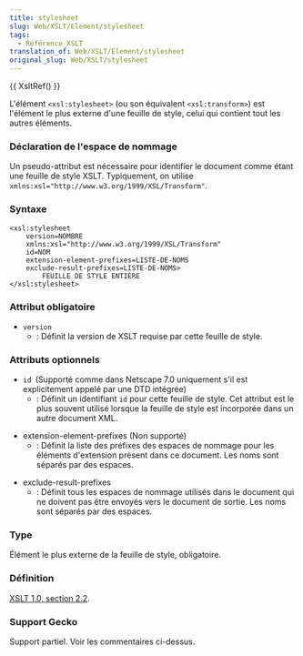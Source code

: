 ```yaml
---
title: stylesheet
slug: Web/XSLT/Element/stylesheet
tags:
  - Référence_XSLT
translation_of: Web/XSLT/Element/stylesheet
original_slug: Web/XSLT/stylesheet
---
```

{{ XsltRef() }}

L'élément `<xsl:stylesheet>` (ou son équivalent `<xsl:transform>`) est l'élément le plus externe d'une feuille de style, celui qui contient tout les autres éléments.

### Déclaration de l'espace de nommage

Un pseudo-attribut est nécessaire pour identifier le document comme étant une feuille de style XSLT. Typiquement, on utilise `xmlns:xsl="http://www.w3.org/1999/XSL/Transform"`.

### Syntaxe

    <xsl:stylesheet
    	version=NOMBRE
    	xmlns:xsl="http://www.w3.org/1999/XSL/Transform"
    	id=NOM
    	extension-element-prefixes=LISTE-DE-NOMS
    	exclude-result-prefixes=LISTE-DE-NOMS>
    		FEUILLE DE STYLE ENTIÈRE
    </xsl:stylesheet>

### Attribut obligatoire

- `version`
  - : Définit la version de XSLT requise par cette feuille de style.

### Attributs optionnels

- `id `(Supporté comme dans Netscape 7.0 uniquement s'il est explicitement appelé par une DTD intégrée)
  - : Définit un identifiant `id` pour cette feuille de style. Cet attribut est le plus souvent utilisé lorsque la feuille de style est incorporée dans un autre document XML.

<!---->

- extension-element-prefixes (Non supporté)
  - : Définit la liste des préfixes des espaces de nommage pour les éléments d'extension présent dans ce document. Les noms sont séparés par des espaces.

<!---->

- exclude-result-prefixes
  - : Définit tous les espaces de nommage utilisés dans le document qui ne doivent pas être envoyés vers le document de sortie. Les noms sont séparés par des espaces.

### Type

Élément le plus externe de la feuille de style, obligatoire.

### Définition

[XSLT 1.0, section 2.2](http://www.w3.org/TR/xslt#stylesheet-element).

### Support Gecko

Support partiel. Voir les commentaires ci-dessus.

